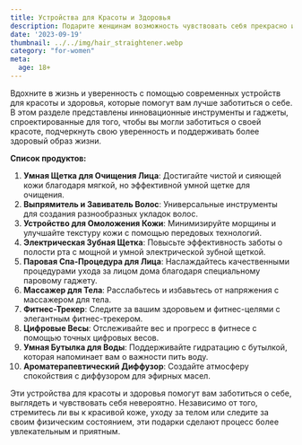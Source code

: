 ```yaml
---
title: Устройства для Красоты и Здоровья
description: Подарите женщинам возможность чувствовать себя прекрасно и уделять внимание своему благополучию с помощью инновационных устройств для ухода за собой.
date: '2023-09-19'
thumbnail: ../../img/hair_straightener.webp
category: "for-women"
meta:
  age: 18+
---
```

Вдохните в жизнь и уверенность с помощью современных устройств для красоты и здоровья, которые помогут вам лучше заботиться о себе. В этом разделе представлены инновационные инструменты и гаджеты, спроектированные для того, чтобы вы могли заботиться о своей красоте, подчеркнуть свою уверенность и поддерживать более здоровый образ жизни.

**Список продуктов:**
1. **Умная Щетка для Очищения Лица**: Достигайте чистой и сияющей кожи благодаря мягкой, но эффективной умной щетке для очищения.
2. **Выпрямитель и Завиватель Волос**: Универсальные инструменты для создания разнообразных укладок волос.
3. **Устройство для Омоложения Кожи**: Минимизируйте морщины и улучшайте текстуру кожи с помощью передовых технологий.
4. **Электрическая Зубная Щетка**: Повысьте эффективность заботы о полости рта с мощной и умной электрической зубной щеткой.
5. **Паровая Спа-Процедура для Лица**: Наслаждайтесь качественными процедурами ухода за лицом дома благодаря специальному паровому гаджету.
6. **Массажер для Тела**: Расслабьтесь и избавьтесь от напряжения с массажером для тела.
7. **Фитнес-Трекер**: Следите за вашим здоровьем и фитнес-целями с элегантным фитнес-трекером.
8. **Цифровые Весы**: Отслеживайте вес и прогресс в фитнесе с помощью точных цифровых весов.
9. **Умная Бутылка для Воды**: Поддерживайте гидратацию с бутылкой, которая напоминает вам о важности пить воду.
10. **Ароматерапевтический Диффузор**: Создайте атмосферу спокойствия с диффузором для эфирных масел.

Эти устройства для красоты и здоровья помогут вам заботиться о себе, выглядеть и чувствовать себя невероятно. Независимо от того, стремитесь ли вы к красивой коже, уходу за телом или следите за своим физическим состоянием, эти подарки сделают процесс более увлекательным и приятным.
